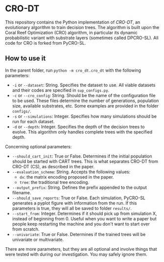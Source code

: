 # CRO-DT

This repository contains the Python implementation of *CRO-DT*, an evolutionary algorithm to train decision trees. The algorithm is built upon the Coral Reef Optimization (CRO) algorithm, in particular its dynamic probabilistic variant with substrate layers (sometimes called DPCRO-SL). All code for CRO is forked from PyCRO-SL.

## How to use it

In the parent folder, run `python -m cro_dt.cro_dt` with the following parameters:

- `-i` or `--dataset`: String. Specifies the dataset to use. All viable datasets and their codes are specified in `sup_configs.py`.
- `-c` or `--cro_config`: String. Should be the name of the configuration file to be used. These files determine the number of generations, population size, available substrates, etc. Some examples are provided in the folder `configs/`. 
- `-s` or `--simulations`: Integer. Specifies how many simulations should be run for each dataset.
- `-d` or `--depth`: Integer. Specifies the depth of the decision trees to evolve. This algorithm only handles complete trees with the specified depth.

Concerning optional parameters:

- `--should_cart_init`: True or False. Determines if the initial population should be started with CART trees. This is what separates CRO-DT from CRO-DT (CS), as described in the paper.
- `--evaluation_scheme`: String. Accepts the following values:  
  - `dx`: the matrix encoding proposed in the paper.  
  - `tree`: the traditional tree encoding.
- `--output_prefix`: String. Defines the prefix appended to the output filename.
- `--should_save_reports`: True or False. Each simulation, PyCRO-SL generates a pyplot figure with information from the run. If this parameters is true, they will all be saved to folder `results/`.
- `--start_from`: Integer. Determines if it should pick up from simulation X, instead of beginning from 0. Useful when you want to write a paper but people keep restarting the machine and you don't want to start over from scratch.
- `--univariate`: True or False. Determines if the trained trees will be univariate or multivariate.

There are more parameters, but they are all optional and involve things that were tested with during our investigation. You may safely ignore them.
